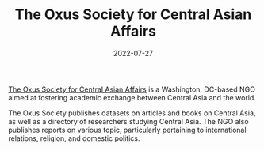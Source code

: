 ﻿---
title: "The Oxus Society for Central Asian Affairs"
linkTitle: "The Oxus Society for Central Asian Affairs"
date: 2022-07-27
countries: ["Kazakhstan"]
category: ["regional NGO"]
tags: ["academic", "publications", "international relations", "religion", "domestic politics", "general regional NGO"]
date_start: [2020]
date_end: []
data_type: ["qualitative", "opinion", "news coverage"] 
language: ["English", "Russian", "Kazakh", "Kyrgyz", "Uzbek", "Tajik", "Turkmen", "Arabic"]
description: 
  Washington, DC-based NGO aimed at fostering academic exchange between Central Asia and the world
---

[The Oxus Society for Central Asian Affairs](https://oxussociety.org/) is a Washington, DC-based NGO aimed at fostering academic exchange between Central Asia and the world. 

The Oxus Society publishes datasets on articles and books on Central Asia, as well as a directory of researchers studying Central Asia. The NGO also publishes reports on various topic, particularly pertaining to international relations, religion, and domestic politics. 
